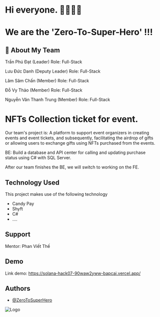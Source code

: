 
# Hi everyone. 👋👋👋👋
# We are the 'Zero-To-Super-Hero' !!!



## 🚀 About My Team
Trần Phú Đạt (Leader) Role: Full-Stack

Lưu Đức Danh (Deputy Leader) Role: Full-Stack

Lâm Sâm Chấn (Member) Role: Full-Stack

Đỗ Vy Thảo (Member) Role: Full-Stack

Nguyễn Văn Thanh Trung (Member) Role: Full-Stack


# NFTs Collection ticket for event.

Our team's project is: A platform to support event organizers in creating events and event tickets, and subsequently, facilitating the airdrop of gifts or allowing users to exchange gifts using NFTs purchased from the events.

BE: Build a database and API center for calling and updating purchase status using C# with SQL Server.

After our team finishes the BE, we will switch to working on the FE.
 
## Technology Used 

This project makes use of the following technology

- Candy Pay
- Shyft
- C#
- ....


## Support

 Mentor: Phan Viết Thế


## Demo

Link demo: https://solana-hack07-90waw2yww-bapcai.vercel.app/


## Authors

- [@ZeroToSuperHero](https://github.com/Zero-To-Super-Hero)


![Logo](https://scontent.fsgn5-5.fna.fbcdn.net/v/t39.30808-6/366632615_1669177740233611_2633911231662226355_n.jpg?_nc_cat=100&ccb=1-7&_nc_sid=e3f864&_nc_ohc=7YWC_oA1zZUAX-YeNa0&_nc_ht=scontent.fsgn5-5.fna&oh=00_AfBkYo8pAFftbIed1PnaunkHcLF6NpR2qSOqUnXq5PSfKQ&oe=64EC8B27)

